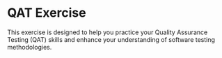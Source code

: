 # QAT Exercise

This exercise is designed to help you practice your Quality Assurance Testing (QAT) skills and enhance your understanding of software testing methodologies.

